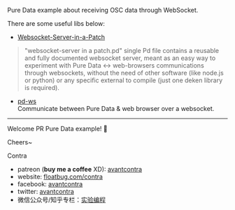 Pure Data example about receiving OSC data through WebSocket.



There are some useful libs below:

- [Websocket-Server-in-a-Patch](https://sourceforge.net/projects/websocketserverinapatch/)    
> "websocket-server in a patch.pd" single Pd file contains a reusable and fully documented websocket server, meant as an easy way to experiment with Pure Data <-> web-browsers communications through websockets, without the need of other software (like node.js or python) or any specific external to compile (just one deken library is required).

- [pd-ws](https://github.com/chr15m/pd-ws)    
Communicate between Pure Data & web browser over a websocket.



-----
Welcome PR Pure Data example! 👏

Cheers~

Contra

- patreon (**buy me a coffee** XD): [avantcontra](https://www.patreon.com/avantcontra)
- website: [floatbug.com/contra](https://www.floatbug.com/contra)
- facebook: [avantcontra](https://facebook.com/avantcontra)
- twitter: [avantcontra](https://twitter.com/avantcontra)
- 微信公众号/知乎专栏：[实验编程](https://zhuanlan.zhihu.com/floatlab)
